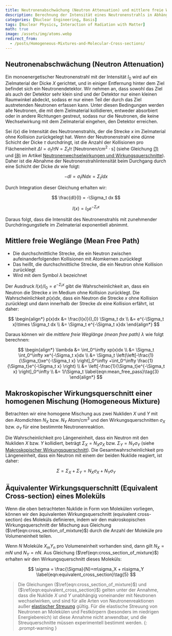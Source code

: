 ```yaml
---
title: Neutronenabschwächung (Neutron Attenuation) und mittlere freie Weglänge (Mean Free Path)
description: Berechnung der Intensität eines Neutronenstrahls in Abhängigkeit von der Durchdringungstiefe im Zielmaterial und Ableitung der mittleren freien Weglänge von Neutronen. Zusätzlich werden makroskopische Wirkungsquerschnitte für homogene Mischungen und Moleküle berechnet.
categories: [Nuclear Engineering, Basis]
tags: [Nuclear Physics, Interaction of Radiation with Matter]
math: true
image: /assets/img/atoms.webp
redirect_from:
  - /posts/Homogeneous-Mixtures-and-Molecular-Cross-sections/
---
```


## Neutronenabschwächung (Neutron Attenuation)
Ein monoenergetischer Neutronenstrahl mit der Intensität $I_0$ wird auf ein Zielmaterial der Dicke $X$ gerichtet, und in einiger Entfernung hinter dem Ziel befindet sich ein Neutronendetektor. Wir nehmen an, dass sowohl das Ziel als auch der Detektor sehr klein sind und der Detektor nur einen kleinen Raumwinkel abdeckt, sodass er nur einen Teil der durch das Ziel austretenden Neutronen erfassen kann. Unter diesen Bedingungen werden alle Neutronen, die mit dem Zielmaterial kollidieren, entweder absorbiert oder in andere Richtungen gestreut, sodass nur die Neutronen, die keine Wechselwirkung mit dem Zielmaterial eingehen, den Detektor erreichen.

Sei $I(x)$ die Intensität des Neutronenstrahls, der die Strecke $x$ im Zielmaterial ohne Kollision zurückgelegt hat. Wenn der Neutronenstrahl eine dünne Schicht der Dicke $\tau$ durchdringt, ist die Anzahl der Kollisionen pro Flächeneinheit $\Delta I = \sigma_t I\tau N = \Sigma_t I\tau \ \text{[Neutronen/cm}^2\cdot\text{s]}$ (siehe Gleichung [(1)](/posts/Neutron-Interactions-and-Cross-sections/#wirkungsquerschnitt-cross-section-oder-mikroskopischer-wirkungsquerschnitt-microscopic-cross-section) und [(8)](/posts/Neutron-Interactions-and-Cross-sections/#kollisionsdichte-collision-density-dh-reaktionsrate-reaction-rate) im Artikel [Neutronenwechselwirkungen und Wirkungsquerschnitte](/posts/Neutron-Interactions-and-Cross-sections/)). Daher ist die Abnahme der Neutronenstrahlintensität beim Durchgang durch eine Schicht der Dicke $dx$ wie folgt:

$$ -dI = \sigma_t IN dx = \Sigma_t I dx \tag{1} $$

Durch Integration dieser Gleichung erhalten wir:

$$ \frac{dI}{I} = -\Sigma_t dx $$

$$ I(x) = I_0e^{-\Sigma_t x} \tag{2} $$

Daraus folgt, dass die Intensität des Neutronenstrahls mit zunehmender Durchdringungstiefe im Zielmaterial exponentiell abnimmt.

## Mittlere freie Weglänge (Mean Free Path)
- Die durchschnittliche Strecke, die ein Neutron zwischen aufeinanderfolgenden Kollisionen mit Atomkernen zurücklegt
- Das heißt, die durchschnittliche Strecke, die ein Neutron ohne Kollision zurücklegt
- Wird mit dem Symbol $\lambda$ bezeichnet

Der Ausdruck $I(x)/I_0=e^{-\Sigma_t x}$ gibt die Wahrscheinlichkeit an, dass ein Neutron die Strecke $x$ im Medium ohne Kollision zurücklegt. Die Wahrscheinlichkeit $p(x)dx$, dass ein Neutron die Strecke $x$ ohne Kollision zurücklegt und dann innerhalb der Strecke $dx$ eine Kollision erfährt, ist daher:

$$ \begin{align*}
p(x)dx &= \frac{I(x)}{I_0} \Sigma_t dx
\\ &= e^{-\Sigma_t x}\times \Sigma_t dx
\\ &= \Sigma_t e^{-\Sigma_t x}dx
\end{align*}
$$

Daraus können wir die *mittlere freie Weglänge (mean free path)* $\lambda$ wie folgt berechnen:

$$ \begin{align*}
\lambda &= \int_0^\infty xp(x)dx
\\ &= \Sigma_t \int_0^\infty xe^{-\Sigma_t x}dx
\\ &= \Sigma_t \left(\left[-\frac{1}{\Sigma_t}xe^{-\Sigma_t x} \right]_0^\infty +\int_0^\infty \frac{1}{\Sigma_t}e^{-\Sigma_t x} \right)
\\ &= \left[-\frac{1}{\Sigma_t}e^{-\Sigma_t x} \right]_0^\infty
\\ &= 1/\Sigma_t \label{eqn:mean_free_pass}\tag{3}
\end{align*}
$$

## Makroskopischer Wirkungsquerschnitt einer homogenen Mischung (Homogeneous Mixture)
Betrachten wir eine homogene Mischung aus zwei Nukliden $X$ und $Y$ mit den Atomdichten $N_X$ bzw. $N_Y$ $\text{Atom/cm}^3$ und den Wirkungsquerschnitten $\sigma_X$ bzw. $\sigma_Y$ für eine bestimmte Neutronenreaktion.

Die Wahrscheinlichkeit pro Längeneinheit, dass ein Neutron mit den Nukliden $X$ bzw. $Y$ kollidiert, beträgt $\Sigma_X=N_X\sigma_X$ bzw. $\Sigma_Y=N_Y\sigma_Y$ (siehe [Makroskopischer Wirkungsquerschnitt](/posts/Neutron-Interactions-and-Cross-sections/#makroskopischer-wirkungsquerschnitt-macroscopic-cross-section)). Die Gesamtwahrscheinlichkeit pro Längeneinheit, dass ein Neutron mit einem der beiden Nuklide reagiert, ist daher:

$$ \Sigma = \Sigma_X + \Sigma_Y = N_X\sigma_X + N_Y\sigma_Y \label{eqn:cross_section_of_mixture}\tag{4}$$

## Äquivalenter Wirkungsquerschnitt (Equivalent Cross-section) eines Moleküls
Wenn die oben betrachteten Nuklide in Form von Molekülen vorliegen, können wir den äquivalenten Wirkungsquerschnitt (equivalent cross-section) des Moleküls definieren, indem wir den makroskopischen Wirkungsquerschnitt der Mischung aus Gleichung ($\ref{eqn:cross_section_of_mixture}$) durch die Anzahl der Moleküle pro Volumeneinheit teilen.

Wenn $N$ Moleküle $X_mY_n$ pro Volumeneinheit vorhanden sind, dann gilt $N_X=mN$ und $N_Y=nN$. Aus Gleichung ($\ref{eqn:cross_section_of_mixture}$) erhalten wir den Wirkungsquerschnitt dieses Moleküls:

$$ \sigma = \frac{\Sigma}{N}=m\sigma_X + n\sigma_Y \label{eqn:equivalent_cross_section}\tag{5} $$

> Die Gleichungen ($\ref{eqn:cross_section_of_mixture}$) und ($\ref{eqn:equivalent_cross_section}$) gelten unter der Annahme, dass die Nuklide $X$ und $Y$ unabhängig voneinander mit Neutronen wechselwirken, und sind für alle Arten von Neutronenreaktionen außer [elastischer Streuung](/posts/Neutron-Interactions-and-Cross-sections/#elastische-streuung-elastic-scattering) gültig.
> Für die elastische Streuung von Neutronen an Molekülen und Festkörpern (besonders im niedrigen Energiebereich) ist diese Annahme nicht anwendbar, und die Streuquerschnitte müssen experimentell bestimmt werden.
{: .prompt-warning }
